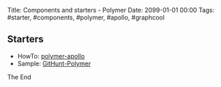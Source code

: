 Title: Components and starters - Polymer
Date: 2099-01-01 00:00
Tags: #starter, #components, #polymer, #apollo, #graphcool

## Starters

* HowTo: [polymer-apollo](https://github.com/aruntk/polymer-apollo)
* Sample: [GitHunt-Polymer](https://github.com/aruntk/GitHunt-Polymer)

The End

